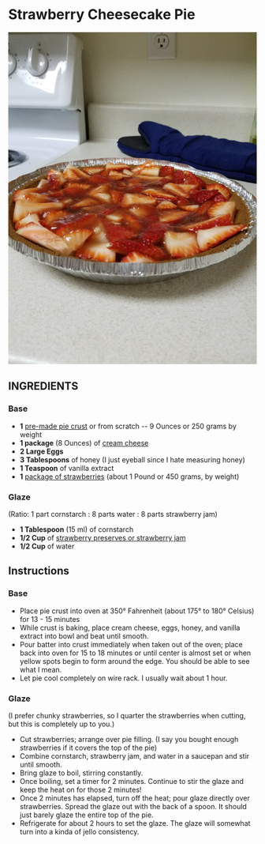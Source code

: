 # Strawberry Cheesecake Pie

![Finished Strawberry Pie](./strawberry_pie.jpg)

## INGREDIENTS

### Base
- **1** [pre-made pie crust](https://www.amazon.com/Keebler-Ready-Crust-Cracker-No-Bake/dp/B000AY9UF2) or from scratch -- 9 Ounces or 250 grams by weight
- **1 package** (8 Ounces) of [cream cheese](https://www.amazon.com/KRAFT-PHILADELPHIA-CREAM-CHEESE-ORIGINAL/dp/B00CBVAHOA)
- **2 Large Eggs**
- **3 Tablespoons** of honey (I just eyeball since I hate measuring honey)
- **1 Teaspoon** of vanilla extract
- **1** [package of strawberries](https://www.target.com/p/strawberries-1lb-package/-/A-13208903) (about 1 Pound or 450 grams, by weight)

### Glaze
(Ratio: 1 part cornstarch : 8 parts water : 8 parts strawberry jam)
- **1 Tablespoon** (15 ml) of cornstarch
- **1/2 Cup** of [strawberry preserves or strawberry jam](https://www.smuckers.com/products/fruit-spreads/preserves/strawberry-preserves)
- **1/2 Cup** of water

## Instructions
### Base
- Place pie crust into oven at 350° Fahrenheit (about  175° to 180° Celsius) for 13 - 15 minutes
- While crust is baking, place cream cheese, eggs, honey, and vanilla extract into bowl and beat until smooth.
- Pour batter into crust immediately when taken out of the oven; place back into oven for 15 to 18 minutes or until center is almost set or when yellow spots begin to form around the edge. You should be able to see what I mean.
- Let pie cool completely on wire rack. I usually wait about 1 hour.

### Glaze
(I prefer chunky strawberries, so I quarter the strawberries when cutting, but this is completely up to you.)
- Cut strawberries; arrange over pie filling. (I say you bought enough strawberries if it covers the top of the pie)
- Combine cornstarch, strawberry jam, and water in a saucepan and stir until smooth.
- Bring glaze to boil, stirring constantly.
- Once boiling, set a timer for 2 minutes. Continue to stir the glaze and keep the heat on for those 2 minutes!
- Once 2 minutes has elapsed, turn off the heat; pour glaze directly over strawberries. Spread the glaze out with the back of a spoon. It should just barely glaze the entire top of the pie.
- Refrigerate for about 2 hours to set the glaze. The glaze will somewhat turn into a kinda of jello consistency. 